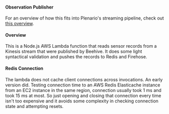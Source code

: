 #### Observation Publisher

For an overview of how this fits into Plenario's streaming pipeline, check out [this overview](https://github.com/UrbanCCD-UChicago/socket-server/wiki/Streaming-System-Design-Doc).

#### Overview

This is a Node.js AWS Lambda function that reads sensor records from a Kinesis stream that were published by Beehive. It does some light syntactical validation and pushes the records to Redis and Firehose.

#### Redis Connection

The lambda does not cache client connections across invocations. An early version did. Testing connection time to an AWS Redis Elasticache instance from an EC2 instance in the same region, connection usually took 1 ms and took 15 ms at most. So just opening and closing that connection every time isn't too expensive and it avoids some complexity in checking connection state and attempting resets.